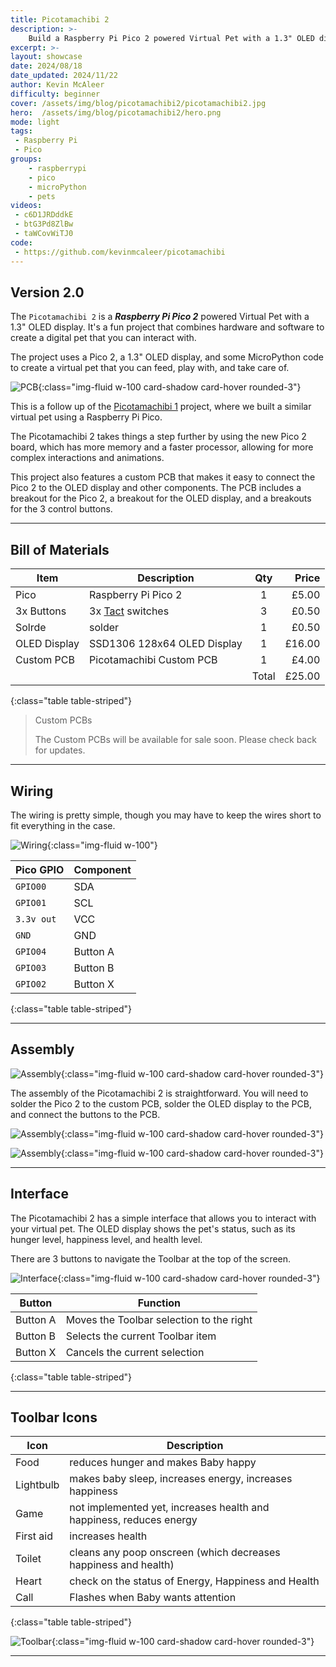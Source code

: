 ```yaml
---
title: Picotamachibi 2
description: >-
    Build a Raspberry Pi Pico 2 powered Virtual Pet with a 1.3" OLED display and some MicroPython
excerpt: >-
layout: showcase
date: 2024/08/18
date_updated: 2024/11/22
author: Kevin McAleer
difficulty: beginner
cover: /assets/img/blog/picotamachibi2/picotamachibi2.jpg
hero:  /assets/img/blog/picotamachibi2/hero.png
mode: light
tags: 
 - Raspberry Pi
 - Pico
groups:
    - raspberrypi
    - pico
    - microPython
    - pets
videos:
 - c6D1JRDddkE
 - btG3Pd8ZlBw
 - taWCovWiTJ0
code:
 - https://github.com/kevinmcaleer/picotamachibi
---
```


## Version 2.0

The `Picotamachibi 2` is a ***Raspberry Pi Pico 2*** powered Virtual Pet with a 1.3" OLED display. It's a fun project that combines hardware and software to create a digital pet that you can interact with. 

The project uses a Pico 2, a 1.3" OLED display, and some MicroPython code to create a virtual pet that you can feed, play with, and take care of.

![PCB](/assets/img/blog/picotamachibi2/pico2.jpg){:class="img-fluid w-100 card-shadow card-hover rounded-3"}

This is a follow up of the [Picotamachibi 1](/learn/projects/picotamachibi) project, where we built a similar virtual pet using a Raspberry Pi Pico.

The Picotamachibi 2 takes things a step further by using the new Pico 2 board, which has more memory and a faster processor, allowing for more complex interactions and animations.

This project also features a custom PCB that makes it easy to connect the Pico 2 to the OLED display and other components. The PCB includes a breakout for the Pico 2, a breakout for the OLED display, and a breakouts for the 3 control buttons.

---

## Bill of Materials

Item         | Description                                      |  Qty  |  Price
-------------|--------------------------------------------------|:-----:|------:
Pico         | Raspberry Pi Pico 2                              |   1   |  £5.00
3x Buttons   | 3x [Tact](/resources/how_it_works/tact) switches |   3   |  £0.50
Solrde       | solder                                           |   1   |  £0.50
OLED Display | SSD1306 128x64 OLED Display                      |   1   | £16.00
Custom PCB   | Picotamachibi Custom PCB                         |   1   |  £4.00
             |                                                  | Total | £25.00
{:class="table table-striped"}

> Custom PCBs
>
> The Custom PCBs will be available for sale soon. Please check back for updates.

---

## Wiring

The wiring is pretty simple, though you may have to keep the wires short to fit everything in the case.

![Wiring](/assets/img/blog/picotamachibi2/wiring.jpg){:class="img-fluid w-100"}

Pico GPIO  | Component
-----------|----------
`GPIO00`   | SDA
`GPIO01`   | SCL
`3.3v out` | VCC
`GND`      | GND
`GPIO04`   | Button A
`GPIO03`   | Button B
`GPIO02`   | Button X
{:class="table table-striped"}

---

## Assembly

![Assembly](/assets/img/blog/picotamachibi2/pcb.jpg){:class="img-fluid w-100 card-shadow card-hover rounded-3"}

The assembly of the Picotamachibi 2 is straightforward. You will need to solder the Pico 2 to the custom PCB, solder the OLED display to the PCB, and connect the buttons to the PCB.

![Assembly](/assets/img/blog/picotamachibi2/picotamachibi2.jpg){:class="img-fluid w-100 card-shadow card-hover rounded-3"}

![Assembly](/assets/img/blog/picotamachibi2/pcb_layout.jpg){:class="img-fluid w-100 card-shadow card-hover rounded-3"}

---

## Interface

The Picotamachibi 2 has a simple interface that allows you to interact with your virtual pet. The OLED display shows the pet's status, such as its hunger level, happiness level, and health level.

There are 3 buttons to navigate the Toolbar at the top of the screen.

![Interface](/assets/img/blog/picotamachibi2/interface.jpg){:class="img-fluid w-100 card-shadow card-hover rounded-3"}

Button   | Function
---------|-----------------------------------------
Button A | Moves the Toolbar selection to the right
Button B | Selects the current Toolbar item
Button X | Cancels the current selection
{:class="table table-striped"}

---

## Toolbar Icons

Icon      | Description
----------|--------------------------------------------------------------------
Food      | reduces hunger and makes Baby happy
Lightbulb | makes baby sleep, increases energy, increases happiness
Game      | not implemented yet, increases health and happiness, reduces energy
First aid | increases health
Toilet    | cleans any poop onscreen (which decreases happiness and health)
Heart     | check on the status of Energy, Happiness and Health
Call      | Flashes when Baby wants attention
{:class="table table-striped"}

![Toolbar](/assets/img/blog/picotamachibi2/toolbar.jpg){:class="img-fluid w-100 card-shadow card-hover rounded-3"}

---
